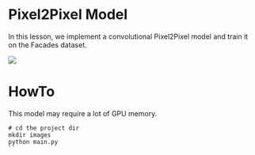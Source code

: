 # Pixel2Pixel Model

In this lesson, we implement a convolutional Pixel2Pixel model and train it on the Facades dataset.

![](pix2pix.jpg)

# HowTo
This model may require a lot of GPU memory.

```
# cd the project dir
mkdir images
python main.py
``
